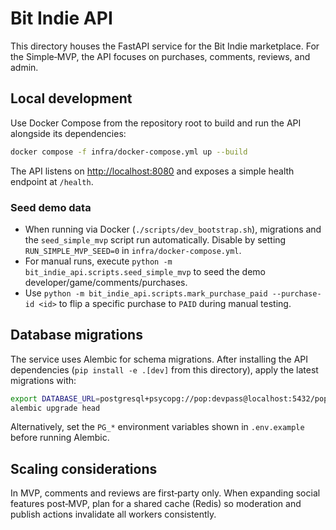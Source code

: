 # Bit Indie API

This directory houses the FastAPI service for the Bit Indie marketplace. For the Simple‑MVP, the API focuses on purchases, comments, reviews, and admin.

## Local development

Use Docker Compose from the repository root to build and run the API alongside its dependencies:

```bash
docker compose -f infra/docker-compose.yml up --build
```

The API listens on [http://localhost:8080](http://localhost:8080) and exposes a simple health endpoint at `/health`.

### Seed demo data

- When running via Docker (`./scripts/dev_bootstrap.sh`), migrations and the `seed_simple_mvp` script run automatically. Disable by setting `RUN_SIMPLE_MVP_SEED=0` in `infra/docker-compose.yml`.
- For manual runs, execute `python -m bit_indie_api.scripts.seed_simple_mvp` to seed the demo developer/game/comments/purchases.
- Use `python -m bit_indie_api.scripts.mark_purchase_paid --purchase-id <id>` to flip a specific purchase to `PAID` during manual testing.

## Database migrations

The service uses Alembic for schema migrations. After installing the API dependencies (`pip install -e .[dev]` from this
directory), apply the latest migrations with:

```bash
export DATABASE_URL=postgresql+psycopg://pop:devpass@localhost:5432/pop
alembic upgrade head
```

Alternatively, set the `PG_*` environment variables shown in `.env.example` before running Alembic.

## Scaling considerations

In MVP, comments and reviews are first‑party only. When expanding social features post‑MVP, plan for a shared cache (Redis) so moderation and publish actions invalidate all workers consistently.
